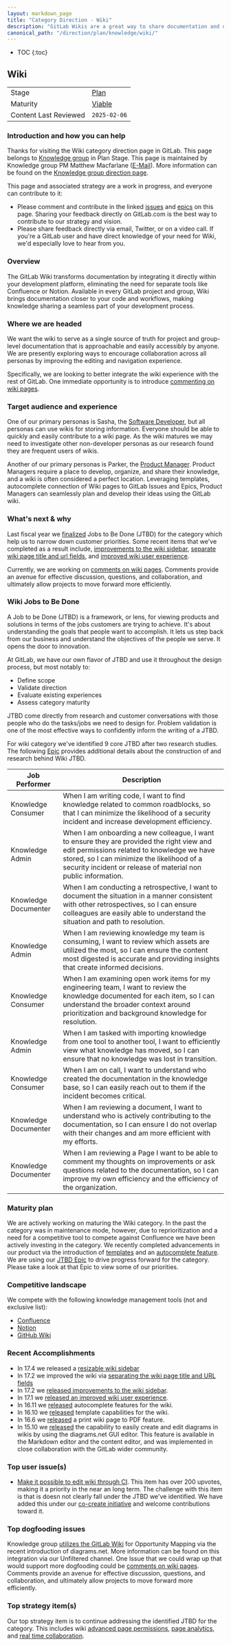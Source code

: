 ```yaml
---
layout: markdown_page
title: "Category Direction - Wiki"
description: "GitLab Wikis are a great way to share documentation and organize information via built-in functionality. View further information here!"
canonical_path: "/direction/plan/knowledge/wiki/"
---
```


- TOC
{:toc}

## Wiki

| | |
| --- | --- |
| Stage | [Plan](/direction/plan/) |
| Maturity | [Viable](/direction/#maturity) |
| Content Last Reviewed | `2025-02-06` |

### Introduction and how you can help
<!-- Introduce yourself and the category. Use this as an opportunity to point users to the right places for contributing and collaborating with you as the PM -->

Thanks for visiting the Wiki category direction page in GitLab. This page belongs to [Knowledge group](https://handbook.gitlab.com/handbook/product/categories/#knowledge-group) in Plan Stage. This page is maintained by Knowledge group PM Matthew Macfarlane ([E-Mail](mailto:mmacfarlane@gitlab.com)). More information can be found on the [Knowledge group direction page](/direction/plan/knowledge/).

This page and associated strategy are a work in progress, and everyone can contribute to it:

 - Please comment and contribute in the linked [issues](https://gitlab.com/groups/gitlab-org/-/issues?scope=all&utf8=%E2%9C%93&state=opened&label_name%5B%5D=Category%3AWiki) and [epics](https://gitlab.com/groups/gitlab-org/-/epics?scope=all&utf8=%E2%9C%93&state=opened&label_name[]=Category%3AWiki) on this page. Sharing your feedback directly on GitLab.com is the best way to contribute to our strategy and vision.
 - Please share feedback directly via email, Twitter, or on a video call. If you're a GitLab user and have direct knowledge of your need for Wiki, we'd especially love to hear from you.

### Overview
<!-- A good description of what your category is today or in the near term. If there are
special considerations for your strategy or how you plan to prioritize, the
description is a great place to include it. Provide enough context that someone unfamiliar
with the details of the category can understand what is being discussed. -->

The GitLab Wiki transforms documentation by integrating it directly within your development platform, eliminating the need for separate tools like Confluence or Notion. Available in every GitLab project and group, Wiki brings documentation closer to your code and workflows, making knowledge sharing a seamless part of your development process.

### Where we are headed
<!-- Describe the future state for your category. What problems will you solve?
What will the category look like once you've achieved your strategy? Use narrative
techniques to paint a picture of how the lives of your users will benefit from using this
category once your strategy is fully realized -->

We want the wiki to serve as a single source of truth for project and group-level documentation that is approachable and easily accessibly by anyone. We are presently exploring ways to encourage collaboration across all personas by improving the editing and navigation experience.

Specifically, we are looking to better integrate the wiki experience with the rest of GitLab. One immediate opportunity is to introduce [commenting on wiki pages](https://gitlab.com/groups/gitlab-org/-/epics/14461).

### Target audience and experience
<!-- An overview of the personas (https://handbook.gitlab.com/handbook/product/personas/#user-personas) involved in this category. An overview
of the evolving use cases and user journeys as the category progresses through minimal,
viable, complete and lovable maturity levels. -->
One of our primary personas is Sasha, the [Software Developer](https://handbook.gitlab.com/handbook/product/personas/#sasha-software-developer), but all personas can use wikis for storing information. Everyone should be able to quickly and easily contribute to a wiki page. As the wiki matures we may need to investigate other non-developer personas as our research found they are frequent users of wikis.

Another of our primary personas is Parker, the [Product Manager](https://handbook.gitlab.com/handbook/product/personas/#parker-product-manager). Product Managers require a place to develop, organize, and share their knowledge, and a wiki is often considered a perfect location. Leveraging templates, autocomplete connection of Wiki pages to GitLab Issues and Epics, Product Managers can seamlessly plan and develop their ideas using the GitLab wiki.

### What's next & why
<!-- This is almost always sourced from the following sections, which describe top
priorities for a few stakeholders. This section must provide a link to an issue
or [epic](https://handbook.gitlab.com/handbook/product/product-processes/#epics-for-a-single-iteration) for the MVC or first/next iteration in the category.-->

Last fiscal year we [finalized](https://gitlab.com/groups/gitlab-org/-/epics/12826) Jobs to Be Done (JTBD) for the category which help us to narrow down customer priorities. Some recent items that we've completed as a result include, [improvements to the wiki sidebar](https://gitlab.com/gitlab-com/www-gitlab-com/-/merge_requests/134716), [separate wiki page title and url fields](https://gitlab.com/gitlab-com/www-gitlab-com/-/merge_requests/134715), and [improved wiki user experience](https://gitlab.com/gitlab-com/www-gitlab-com/-/merge_requests/134696).

Currently, we are working on [comments on wiki pages](https://gitlab.com/groups/gitlab-org/-/epics/14461). Comments provide an avenue for effective discussion, questions, and collaboration, and ultimately allow projects to move forward more efficiently.

### Wiki Jobs to Be Done 

A Job to be Done (JTBD) is a framework, or lens, for viewing products and solutions in terms of the jobs customers are trying to achieve. It's about understanding the goals that people want to accomplish. It lets us step back from our business and understand the objectives of the people we serve. It opens the door to innovation.

At GitLab, we have our own flavor of JTBD and use it throughout the design process, but most notably to:

- Define scope
- Validate direction
- Evaluate existing experiences
- Assess category maturity

JTBD come directly from research and customer conversations with those people who do the tasks/jobs we need to design for. Problem validation is one of the most effective ways to confidently inform the writing of a JTBD.

For wiki category we've identified 9 core JTBD after two research studies. The following [Epic](https://gitlab.com/groups/gitlab-org/-/epics/12826) provides additional details about the construction of and research behind Wiki JTBD.

| Job Performer                    | Description                                           |
| ------------------------ | -------------------------------------------------- | 
| Knowledge Consumer       | When I am writing code, I want to find knowledge related to common roadblocks, so that I can minimize the likelihood of a security incident and increase development efficiency.| 
| Knowledge Admin         | When I am onboarding a new colleague, I want to ensure they are provided the right view and edit permissions related to knowledge we have stored, so I can minimize the likelihood of a security incident or release of material non public information. | 
| Knowledge Documenter               | When I am conducting a retrospective, I want to document the situation in a manner consistent with other retrospectives, so I can ensure colleagues are easily able to understand the situation and path to resolution. |
| Knowledge Admin          | When I am reviewing knowledge my team is consuming, I want to review which assets are utilized the most, so I can ensure the content most digested is accurate and providing insights that create informed decisions.|
| Knowledge Consumer            | When I am examining open work items for my engineering team, I want to review the knowledge documented for each item, so I can understand the broader context around prioritization and background knowledge for resolution.|
| Knowledge Admin            | When I am tasked with importing knowledge from one tool to another tool, I want to efficiently view what knowledge has moved, so I can ensure that no knowledge was lost in transition. |
| Knowledge Consumer | When I am on call, I want to understand who created the documentation in the knowledge base, so I can easily reach out to them if the incident becomes critical.   |
| Knowledge Documenter | When I am reviewing a document, I want to understand who is actively contributing to the documentation, so I can ensure I do not overlap with their changes and am more efficient with my efforts.|
| Knowledge Documenter | When I am reviewing a Page I want to be able to comment my thoughts on improvements or ask questions related to the documentation, so I can improve my own efficiency and the efficiency of the organization.|

### Maturity plan

We are actively working on maturing the Wiki category. In the past the category was in maintenance mode, however, due to reprioritization and a need for a competitive tool to compete against Confluence we have been actively investing in the category. We recently completed advancements in our product via the introduction of [templates](https://gitlab.com/gitlab-com/www-gitlab-com/-/merge_requests/133279) and an [autocomplete feature](https://gitlab.com/gitlab-com/www-gitlab-com/-/merge_requests/133281). We are using our [JTBD Epic](https://gitlab.com/groups/gitlab-org/-/epics/12826) to drive progress forward for the category. Please take a look at that Epic to view some of our priorities.


### Competitive landscape
<!-- The top two or three competitors, and what the next one or two items we should
work on to displace the competitor at customers, ideally discovered through
[customer meetings](https://handbook.gitlab.com/handbook/product/product-processes/#customer-meetings). We’re not aiming for feature parity with competitors, and we’re not just looking at the features competitors talk
about, but we’re talking with customers about what they actually use, and
ultimately what they need.-->

We compete with the following knowledge management tools (not and exclusive list):

- [Confluence](https://www.atlassian.com/software/confluence)
- [Notion](https://www.notion.so/)
- [GitHub Wiki](https://docs.github.com/en/communities/documenting-your-project-with-wikis/about-wikis)

<!-- ### Analyst Landscape -->
<!-- What analysts and/or thought leaders in the space talking about, what are one or two issues
that will help us stay relevant from their perspective.-->

<!-- TBD -->

### Recent Accomplishments

- In 17.4 we released a [resizable wiki sidebar](https://gitlab.com/gitlab-com/www-gitlab-com/-/merge_requests/136154)
- In 17.2 we improved the wiki via [separating the wiki page title and URL fields](https://gitlab.com/gitlab-com/www-gitlab-com/-/merge_requests/134715)
- In 17.2 we [released improvements to the wiki sidebar](https://gitlab.com/gitlab-com/www-gitlab-com/-/merge_requests/134716).
- In 17.1 we [released an improved wiki user experience](https://gitlab.com/gitlab-com/www-gitlab-com/-/merge_requests/134696).
- In 16.11 we [released](https://gitlab.com/gitlab-com/www-gitlab-com/-/merge_requests/133281) autocomplete features for the wiki.
- In 16.10 we [released](https://gitlab.com/gitlab-com/www-gitlab-com/-/merge_requests/133279) template capabilities for the wiki. 
- In 16.6 we [released](https://gitlab.com/gitlab-org/gitlab/-/issues/422093) a print wiki page to PDF feature.
- In 15.10 we [released](https://gitlab.com/gitlab-org/gitlab/-/issues/20305/?_gl=1*17d6cyx*_ga*MTU5MDI5ODc5NS4xNjY1NTkyMzcy*_ga_ENFH3X7M5Y*MTY4MDcyMDIxOC4zOTUuMS4xNjgwNzIxMTIzLjAuMC4w) the capability to easily create and edit diagrams in wikis by using the diagrams.net GUI editor. This feature is available in the Markdown editor and the content editor, and was implemented in close collaboration with the GitLab wider community.

### Top user issue(s)
<!-- This is probably the top popular issue from the category (i.e. the one with the most
thumbs-up), but you may have a different item coming out of customer calls.-->

- [Make it possible to edit wiki through CI](https://gitlab.com/gitlab-org/gitlab/-/issues/16261). This item has over 200 upvotes, making it a priority in the near an long term. The challenge with this item is that is doesn not clearly fall under the JTBD we've identified. We have added this under our [co-create initiative](https://handbook.gitlab.com/handbook/marketing/developer-relations/cocreate/) and welcome contributions toward it.

### Top dogfooding issues
<!-- These are sourced from internal customers wanting to [dogfood](https://handbook.gitlab.com/handbook/values/#dogfooding)
the product.-->

Knowledge group [utilizes the GitLab Wiki](https://gitlab.com/gitlab-org/plan-stage/knowledge-group/-/wikis/Knowledge-Group-Home) for Opportunity Mapping via the recent introduction of diagrams.net. More information can be found on this integration via our Unfiltered channel. One Issue that we could wrap up that would support more dogfooding could be [comments on wiki pages](https://gitlab.com/groups/gitlab-org/-/epics/14461). Comments provide an avenue for effective discussion, questions, and collaboration, and ultimately allow projects to move forward more efficiently.


### Top strategy item(s)
<!-- What's the most important thing to move your strategy forward?-->

Our top strategy item is to continue addressing the identified JTBD for the category. This includes wiki [advanced page permissions](https://gitlab.com/groups/gitlab-org/-/epics/12832), [page analytics](https://gitlab.com/groups/gitlab-org/-/epics/12834), and [real time collaboration](https://gitlab.com/groups/gitlab-org/-/epics/12828). 
